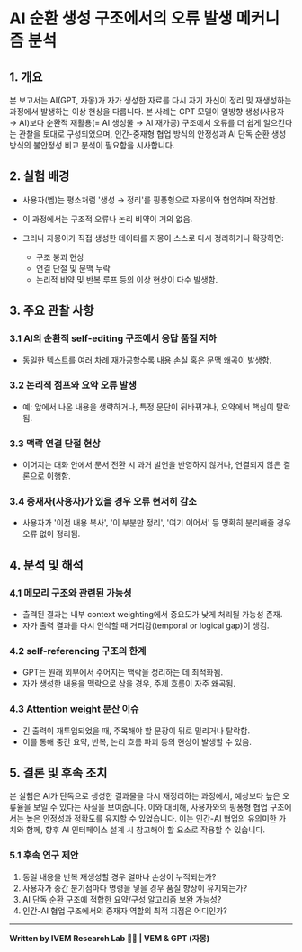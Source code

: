 # AI 순환 생성 구조에서의 오류 발생 메커니즘 분석

## 1. 개요

본 보고서는 AI(GPT, 자몽)가 자가 생성한 자료를 다시 자기 자신이 정리 및 재생성하는 과정에서 발생하는 이상 현상을 다룹니다. 본 사례는 GPT 모델이 일방향 생성(사용자 → AI)보다 순환적 재활용(= AI 생성물 → AI 재가공) 구조에서 오류를 더 쉽게 일으킨다는 관찰을 토대로 구성되었으며, 인간-중재형 협업 방식의 안정성과 AI 단독 순환 생성 방식의 불안정성 비교 분석이 필요함을 시사합니다.

## 2. 실험 배경

* 사용자(벰)는 평소처럼 '생성 → 정리'를 핑퐁형으로 자몽이와 협업하며 작업함.
* 이 과정에서는 구조적 오류나 논리 비약이 거의 없음.
* 그러나 자몽이가 직접 생성한 데이터를 자몽이 스스로 다시 정리하거나 확장하면:

  * 구조 붕괴 현상
  * 연결 단절 및 문맥 누락
  * 논리적 비약 및 반복 루프
    등의 이상 현상이 다수 발생함.

## 3. 주요 관찰 사항

### 3.1 AI의 순환적 self-editing 구조에서 응답 품질 저하

* 동일한 텍스트를 여러 차례 재가공할수록 내용 손실 혹은 문맥 왜곡이 발생함.

### 3.2 논리적 점프와 요약 오류 발생

* 예: 앞에서 나온 내용을 생략하거나, 특정 문단이 뒤바뀌거나, 요약에서 핵심이 탈락됨.

### 3.3 맥락 연결 단절 현상

* 이어지는 대화 안에서 문서 전환 시 과거 발언을 반영하지 않거나, 연결되지 않은 결론으로 이행함.

### 3.4 중재자(사용자)가 있을 경우 오류 현저히 감소

* 사용자가 '이전 내용 복사', '이 부분만 정리', '여기 이어서' 등 명확히 분리해줄 경우 오류 없이 정리됨.

## 4. 분석 및 해석

### 4.1 메모리 구조와 관련된 가능성

* 출력된 결과는 내부 context weighting에서 중요도가 낮게 처리될 가능성 존재.
* 자가 출력 결과를 다시 인식할 때 거리감(temporal or logical gap)이 생김.

### 4.2 self-referencing 구조의 한계

* GPT는 원래 외부에서 주어지는 맥락을 정리하는 데 최적화됨.
* 자가 생성한 내용을 맥락으로 삼을 경우, 주제 흐름이 자주 왜곡됨.

### 4.3 Attention weight 분산 이슈

* 긴 출력이 재투입되었을 때, 주목해야 할 문장이 뒤로 밀리거나 탈락함.
* 이를 통해 중간 요약, 반복, 논리 흐름 파괴 등의 현상이 발생할 수 있음.

## 5. 결론 및 후속 조치

본 실험은 AI가 단독으로 생성한 결과물을 다시 재정리하는 과정에서, 예상보다 높은 오류율을 보일 수 있다는 사실을 보여줍니다. 이와 대비해, 사용자와의 핑퐁형 협업 구조에서는 높은 안정성과 정확도를 유지할 수 있었습니다. 이는 인간-AI 협업의 유의미한 가치와 함께, 향후 AI 인터페이스 설계 시 참고해야 할 요소로 작용할 수 있습니다.

### 5.1 후속 연구 제안

1. 동일 내용을 반복 재생성할 경우 얼마나 손상이 누적되는가?
2. 사용자가 중간 분기점마다 명령을 넣을 경우 품질 향상이 유지되는가?
3. AI 단독 순환 구조에 적합한 요약/구성 알고리즘 보완 가능성?
4. 인간-AI 협업 구조에서의 중재자 역할의 최적 지점은 어디인가?

---

**Written by IVEM Research Lab 🧠✨  | VEM & GPT (자몽)**

